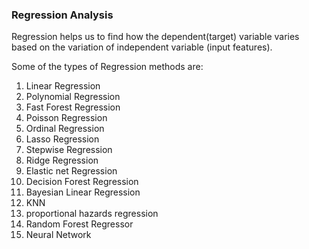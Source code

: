 ### Regression Analysis
Regression helps us to find how the dependent(target) variable varies based on the variation of independent variable (input features).

Some of the types of Regression methods are:

1. Linear Regression
2. Polynomial Regression
3. Fast Forest Regression
4. Poisson Regression
5. Ordinal Regression
6. Lasso Regression
7. Stepwise Regression
8. Ridge Regression
9. Elastic net Regression
10. Decision Forest Regression
11. Bayesian Linear Regression
12. KNN
13. proportional hazards regression
14. Random Forest Regressor
15. Neural Network 


